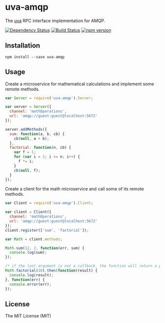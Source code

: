 # uva-amqp

The [uva][] RPC interface implementation for AMQP.

[![Dependency Status](https://david-dm.org/rpcjs/uva-amqp.svg)](https://david-dm.org/rpcjs/uva-amqp)
[![Build Status](https://travis-ci.org/rpcjs/uva-amqp.svg?branch=master)](https://travis-ci.org/rpcjs/uva-amqp)
[![npm version](https://badge.fury.io/js/uva-amqp.svg)](http://badge.fury.io/js/uva-amqp)


## Installation

```
npm install --save uva-amqp
```


## Usage

Create a microservice for mathematical calculations and implement some remote methods.

``` js
var Server = require('uva-amqp').Server;

var server = Server({
  channel: 'mathOperations',
  url: 'amqp://guest:guest@localhost:5672'
});

server.addMethods({
  sum: function(a, b, cb) {
    cb(null, a + b);
  },
  factorial: function(n, cb) {
    var f = 1;
    for (var i = 2; i <= n; i++) {
      f *= i;
    }
    cb(null, f);
  }
});
```

Create a client for the math microservice and call some of its remote methods.

``` js
var Client = require('uva-amqp').Client;

var client = Client({
  channel: 'mathOperations',
  url: 'amqp://guest:guest@localhost:5672'
});
client.register(['sum', 'factorial']);

var Math = client.methods;

Math.sum(12, 2, function(err, sum) {
  console.log(sum);
});

/* if the last argument is not a callback, the function will return a promise */
Math.factorial(10).then(function(result) {
  console.log(result);
}, function(err) {
  console.error(err);
});
```


## License

The MIT License (MIT)


[uva]: https://github.com/rpcjs/uva
